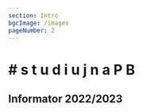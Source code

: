 ```yaml
---
section: Intro
bgcImage: /images
pageNumber: 2
---
```


# # s t u d i u j n a P B

## Informator 2022/2023
